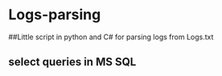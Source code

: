 # Logs-parsing
##Little script in python and C# for parsing logs from Logs.txt
## select queries in MS SQL

